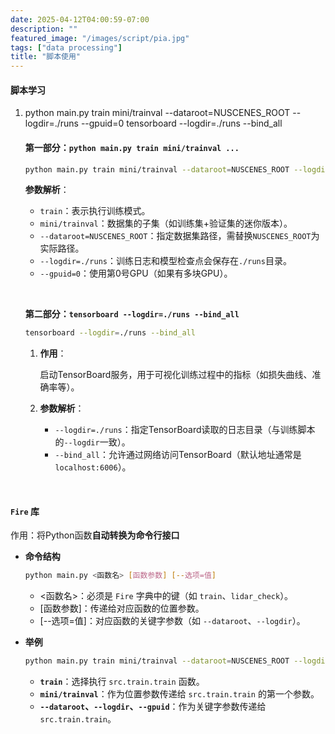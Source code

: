```yaml
---
date: 2025-04-12T04:00:59-07:00
description: ""
featured_image: "/images/script/pia.jpg"
tags: ["data processing"]
title: "脚本使用"
---
```


#### 脚本学习

1. python main.py train mini/trainval --dataroot=NUSCENES_ROOT --logdir=./runs --gpuid=0 tensorboard --logdir=./runs --bind_all

   #### 第一部分：`python main.py train mini/trainval ...`

   ```bash
   python main.py train mini/trainval --dataroot=NUSCENES_ROOT --logdir=./runs --gpuid=0
   ```

   **参数解析**：

   - `train`：表示执行训练模式。
   - `mini/trainval`：数据集的子集（如训练集+验证集的迷你版本）。
   - `--dataroot=NUSCENES_ROOT`：指定数据集路径，需替换`NUSCENES_ROOT`为实际路径。
   - `--logdir=./runs`：训练日志和模型检查点会保存在`./runs`目录。
   - `--gpuid=0`：使用第0号GPU（如果有多块GPU）。

   &nbsp;

   **第二部分：`tensorboard --logdir=./runs --bind_all`**

   ```bash
   tensorboard --logdir=./runs --bind_all
   ```

   1. **作用**：

      启动TensorBoard服务，用于可视化训练过程中的指标（如损失曲线、准确率等）。

   2. **参数解析**：

      - `--logdir=./runs`：指定TensorBoard读取的日志目录（与训练脚本的`--logdir`一致）。
      - `--bind_all`：允许通过网络访问TensorBoard（默认地址通常是`localhost:6006`）。

   <!--more-->

&nbsp;

####  `Fire` 库

作用：将Python函数**自动转换为命令行接口**

+ **命令结构**

  ```bash
  python main.py <函数名> [函数参数] [--选项=值]
  ```

  - <函数名>：必须是 `Fire` 字典中的键（如 `train`、`lidar_check`）。
  - [函数参数]：传递给对应函数的位置参数。
  - [--选项=值]：对应函数的关键字参数（如 `--dataroot`、`--logdir`）。

+ **举例**

  ```bash
  python main.py train mini/trainval --dataroot=NUSCENES_ROOT --logdir=./runs --gpuid=0
  ```

  + **`train`**：选择执行 `src.train.train` 函数。
  + **`mini/trainval`**：作为位置参数传递给 `src.train.train` 的第一个参数。
  + **`--dataroot`、`--logdir`、`--gpuid`**：作为关键字参数传递给 `src.train.train`。